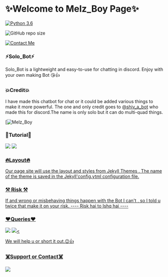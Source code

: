 # ✨Welcome to Melz_Boy Page✨

[![Python 3.6](https://img.shields.io/badge/Python-3.6%20or%20newer-blue.svg)](https://www.python.org/downloads/release/python-360/)

![GitHub repo size](https://img.shields.io/github/repo-size/shivratna-dotcom/Solo_Bot)

[![Contact Me](https://img.shields.io/badge/Instagram-Contact%20Me-informational)](https://www.instagram.com/invites/contact/?i=13ydjk6fjr71f&utm_content=i7afg0u)


### ⚡Solo_Bot⚡

Solo_Bot is a lightweight and easy-to-use for chatting
in discord. Enjoy with your own making Bot 😘👍

### 💥Credit💥

I have made this chatbot for chat or it could be added various things 
to make it more powerful. The one and only credit
goes to [@shiv_a_bot](https://t.me/shiv_a_bot) who made this for discord.The
name is only solo but it can do multi-quad things.

[![Melz_Boy](https://telegra.ph/file/3c81adc3424bfd4e6b48e.jpg)



### 🌟Tutorial🌟

<a href="https://youtu.be/vzMYnYpMmKE"><img src="https://img.shields.io/badge/logo=Youtube"></a>
<a href="https://youtu.be/vzMYnYpMmKE"><img src="https://img.shields.io/youtube/views/M2FQJq_sHp4?style=social">



### 🔥Layout🔥

Our page site will use the layout and styles from
Jekyll Themes . The name of the theme is saved in the
Jekyll'config.ytml configuration file.


### ⚒️ Risk ⚒️

If and wrong or misbehaving things happen with the 
Bot I can't , so I told u twice that make it on your
risk.
         ---- Risk hai to Ishq hai ----


### ❤️Queries❤️

<a href="https://discord.gg/Snf3r4T6"><img src="https://img.shields.io/badge/Join-Support%20Channel-red.svg?style=for-the-badge&logo=Discord"></a>
<a href="https://discord.gg/Snf3r4T6"><img src="https://img.shields.io/badge/Join-Support%20Server-blue.svg?style=for-the-badge&logo=Discord"><

 We will help u or short it out.😉👍



### ☠️Support or Contact☠️

<a href="https://telegram.org/dlx"><img src="https://img.shields.io/badge/Join-Personal%20DM-red.svg?style=for-the-badge&logo=Telegram"></a>




